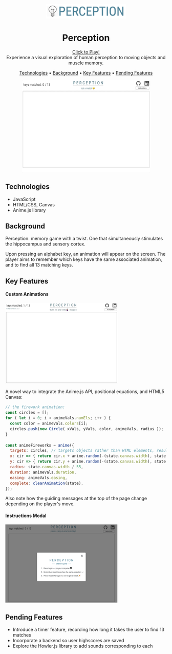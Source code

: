 <p align="center"><img src="./assets/images/perceptionlogo.png" width=250px/></p>

<h1 align="center">Perception</h1>

<p align="center">
  <a href="https://aguamenti.github.io/Perception/">Click to Play!</a>
  <br>Experience a visual exploration of human perception to moving objects and muscle memory.
</p>

<p align="center">
  <a href="#technologies">Technologies</a> •
  <a href="#background">Background</a> •
  <a href="#key-features">Key Features</a> •
  <a href="#pending-features">Pending Features</a>
</p>

<p align="center"><img src="./assets/images/shortanimationdemo.gif" width=400px/></p>

## Technologies
- JavaScript
- HTML/CSS, Canvas
- Anime.js library

## Background
Perception: memory game with a twist. One that simultaneously stimulates the hippocampus and sensory cortex.

Upon pressing an alphabet key, an animation will appear on the screen. The player aims to remember which keys have the same associated animation, and to find all 13 matching keys.

## Key Features
#### Custom Animations
<img src="./assets/images/animationsdemo.gif" width=350px/>

A novel way to integrate the Anime.js API, positional equations, and HTML5 Canvas:

```js
// the firework animation:
const circles = [];
for ( let i = 0; i < animeVals.numEls; i++ ) {
  const color = animeVals.colors[i];
  circles.push(new Circle( xVals, yVals, color, animeVals, radius ));
}

const animeFireworks = anime({
  targets: circles, // targets objects rather than HTML elements, resulting in more DRY code
  x: cir => { return cir.x + anime.random(-(state.canvas.width), state.canvas.width); },
  y: cir => { return cir.y + anime.random(-(state.canvas.width), state.canvas.width); },
  radius: state.canvas.width / 55,
  duration: animeVals.duration,
  easing: animeVals.easing,
  complete: clearAnimation(state),
});
```

Also note how the guiding messages at the top of the page change depending on the player's move.

#### Instructions Modal
<img src="./assets/images/instructions.png" width=350px/>

## Pending Features
- Introduce a timer feature, recording how long it takes the user to find 13 matches
- Incorporate a backend so user highscores are saved
- Explore the Howler.js library to add sounds corresponding to each
